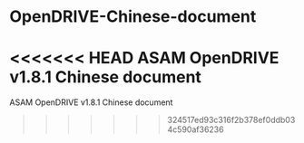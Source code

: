# OpenDRIVE-Chinese-document
<<<<<<< HEAD
ASAM OpenDRIVE v1.8.1 Chinese document
=======
ASAM OpenDRIVE v1.8.1 Chinese document
>>>>>>> 324517ed93c316f2b378ef0ddb034c590af36236
